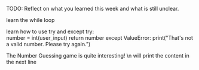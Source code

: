 TODO: Reflect on what you learned this week and what is still unclear.

learn the while loop

learn how to use try and except
try:  
 number = int(user_input)
return number
except ValueError:
print("That's not a valid number. Please try again.")

The Number Guessing game is quite interesting!
\n will print the content in the next line
